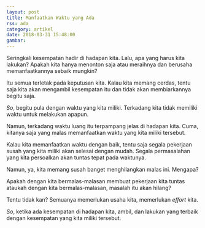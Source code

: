```yaml
---
layout: post
title: Manfaatkan Waktu yang Ada
rss: ada
category: artikel
date: 2018-03-31 15:48:00
gambar: 
---
```


Seringkali kesempatan hadir di hadapan kita. Lalu, apa yang harus kita lakukan? Apakah kita hanya menonton saja atau meraihnya dan berusaha memanfaatkannya sebaik mungkin?

Itu semua terletak pada keputusan kita. Kalau kita memang cerdas, tentu saja kita akan mengambil kesempatan itu dan tidak akan membiarkannya begitu saja.

_So_, begitu pula dengan waktu yang kita miliki. Terkadang kita tidak memiliki waktu untuk melakukan apapun.

Namun, terkadang waktu luang itu terpampang jelas di hadapan kita. Cuma, kitanya saja yang malas memanfaatkan waktu yang kita miliki tersebut.

Kalau kita memanfaatkan waktu dengan baik, tentu saja segala pekerjaan susah yang kita miliki akan selesai dengan mudah. Segala permasalahan yang kita persoalkan akan tuntas tepat pada waktunya.

Namun, ya, kita memang susah banget menghilangkan malas ini. Mengapa?

Apakah dengan kita bermalas-malasan membuat pekerjaan kita tuntas ataukah dengan kita bermalas-malasan, masalah itu akan hilang?

Tentu tidak kan? Semuanya memerlukan usaha kita, memerlukan _effort_ kita.

_So_, ketika ada kesempatan di hadapan kita, ambil, dan lakukan yang terbaik dengan kesempatan yang kita miliki tersebut.

